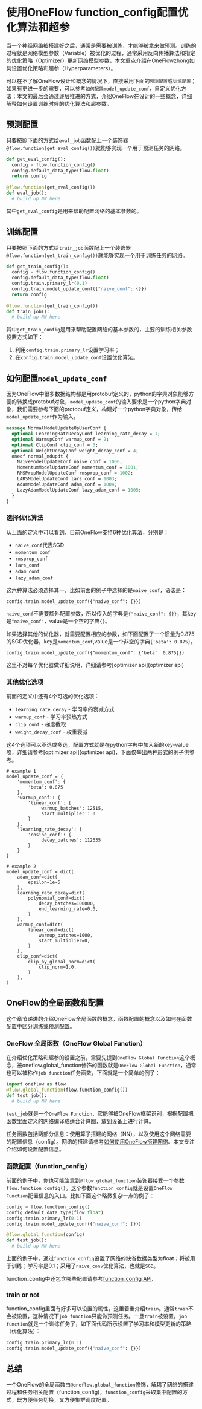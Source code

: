 # 使用OneFlow function_config配置优化算法和超参
当一个神经网络被搭建好之后，通常是需要被训练，才能够被拿来做预测。训练的过程就是网络模型参数（Variable）被优化的过程，通常采用反向传播算法和指定的优化策略（Optimizer）更新网络模型参数，本文重点介绍在OneFlowzhong如何设置优化策略和超参（Hyperparameters）。

可以在不了解OneFlow设计和概念的情况下，直接采用下面的`预测配置`或`训练配置`；如果有更进一步的需要，可以参考`如何配置model_update_conf`，自定义优化方法；本文的最后会通过逐层推进的方式，介绍OneFlow在设计的一些概念，详细解释如何设置训练时候的优化算法和超参数。

## 预测配置
只要按照下面的方式给`eval_job`函数配上一个装饰器`@flow.function(get_eval_config())`就能够实现一个用于预测任务的网络。
```python
def get_eval_config():
  config = flow.function_config()
  config.default_data_type(flow.float)
  return config
  
@flow.function(get_eval_config())
def eval_job():
  # build up NN here
```
其中`get_eval_config`是用来帮助配置网络的基本参数的。

## 训练配置
只要按照下面的方式给`train_job`函数配上一个装饰器`@flow.function(get_train_config())`就能够实现一个用于训练任务的网络。
```python
def get_train_config():
  config = flow.function_config()
  config.default_data_type(flow.float)
  config.train.primary_lr(0.1)
  config.train.model_update_conf({"naive_conf": {}})
  return config
  
@flow.function(get_train_config())
def train_job():
  # build up NN here
```
其中`get_train_config`是用来帮助配置网络的基本参数的，主要的训练相关参数设置方式如下：
1. 利用`config.train.primary_lr`设置学习率；
2. 在`config.train.model_update_conf`设置优化算法。

## 如何配置`model_update_conf`
因为OneFlow中很多数据结构都是用protobuf定义的，python的字典对象能够方便的转换成protobuf对象，`model_update_conf`的输入要求是一个python字典对象，我们需要参考下面的protobuf定义，构建好一个python字典对象，传给`model_update_conf`作为输入。
```protobuf
message NormalModelUpdateOpUserConf {
  optional LearningRateDecayConf learning_rate_decay = 1;
  optional WarmupConf warmup_conf = 2;
  optional ClipConf clip_conf = 3;
  optional WeightDecayConf weight_decay_conf = 4;
  oneof normal_mdupdt {
    NaiveModelUpdateConf naive_conf = 1000;
    MomentumModelUpdateConf momentum_conf = 1001;
    RMSPropModelUpdateConf rmsprop_conf = 1002;
    LARSModelUpdateConf lars_conf = 1003;
    AdamModelUpdateConf adam_conf = 1004;
    LazyAdamModelUpdateConf lazy_adam_conf = 1005;
  }
}
```

### 选择优化算法
从上面的定义中可以看到，目前OneFlow支持6种优化算法，分别是：
- `naive_conf`代表SGD
- `momentum_conf`
- `rmsprop_conf`
- `lars_conf`
- `adam_conf`
- `lazy_adam_conf`

这六种算法必须选择其一，比如前面的例子中选择的是`naive_conf`，语法是：
```
config.train.model_update_conf({"naive_conf": {}})
```
`naive_conf`不需要额外配置参数，所以传入的字典是`{"naive_conf": {}}`，其key是`"naive_conf"`，value是一个空的字典`{}`。

如果选择其他的优化器，就需要配置相应的参数，如下面配置了一个惯量为0.875的SGD优化器，key是`momentum_conf`,value是一个非空的字典`{'beta': 0.875}`。
```
config.train.model_update_conf({"momentum_conf": {'beta': 0.875}})
```
这里不对每个优化器做详细说明，详细请参考[optimizer api](optimizer api)
### 其他优化选项
前面的定义中还有4个可选的优化选项：
- `learning_rate_decay` - 学习率的衰减方式
- `warmup_conf` - 学习率预热方式
- `clip_conf` - 梯度截取
- `weight_decay_conf` - 权重衰减

这4个选项可以不选或多选，配置方式就是在python字典中加入新的key-value项，详细请参考[optimizer api](optimizer api)，下面仅举出两种形式的例子供参考。
```
# example 1
model_update_conf = {
    'momentum_conf': {
        'beta': 0.875
    }, 
    'warmup_conf': {
        'linear_conf': {
            'warmup_batches': 12515, 
            'start_multiplier': 0
        }
    }, 
    'learning_rate_decay': {
        'cosine_conf': {
            'decay_batches': 112635
        }
    }
}
```

```
# example 2
model_update_conf = dict(
    adam_conf=dict(
        epsilon=1e-6
    ),
    learning_rate_decay=dict(
        polynomial_conf=dict(
            decay_batches=100000, 
            end_learning_rate=0.0,
        )
    ),
    warmup_conf=dict(
        linear_conf=dict(
            warmup_batches=1000, 
            start_multiplier=0,
        )
    ),
    clip_conf=dict(
        clip_by_global_norm=dict(
            clip_norm=1.0,
        )
    ),
)
```
## OneFlow的全局函数和配置
这个章节递进的介绍OneFlow全局函数的概念，函数配置的概念以及如何在函数配置中区分训练或预测配置。
### OneFlow 全局函数（OneFlow Global Function）
在介绍优化策略和超参的设置之前，需要先提到`OneFlow Global Function`这个概念，被oneflow.global_function修饰的函数就是`OneFlow Global Function`，通常也可以被称作`job function`任务函数，下面就是一个简单的例子：
```python
import oneflow as flow
@flow.global_function(flow.function_config())
def test_job():
  # build up NN here
```
`test_job`就是一个`OneFlow Function`，它能够被OneFlow框架识别，根据配置把函数里面定义的网络编译成适合计算图，放到设备上进行计算。

任务函数包括两部分信息：使用算子搭建的网络（NN），以及使用这个网络需要的配置信息（config）。网络的搭建请参考[如何使用OneFlow搭建网络](build_nn.md)。本文专注介绍如何设置配置信息。

### 函数配置（function_config）
前面的例子中，你也可能注意到`@flow.global_function`装饰器接受一个参数`flow.function_config()`。这个参数`function_config`就是设置`OneFlow Function`配置信息的入口。比如下面这个略微复杂一点的例子：

```python
config = flow.function_config()
config.default_data_type(flow.float)
config.train.primary_lr(0.1)
config.train.model_update_conf({"naive_conf": {}})

@flow.global_function(config)
def test_job():
  # build up NN here
```
上面的例子中，通过`function_config`设置了网络的缺省数据类型为float；将被用于训练；学习率是0.1；采用了`naive_conv`优化算法，也就是`SGD`。

function_config中还包含哪些配置请参考[function_config API](api).

### train or not
function_config里面有好多可以设置的属性，这里着重介绍`train`。通常`train`不会被设置，这种情况下`job function`只能做预测任务。一旦`train`被设置，`job function`就是一个训练任务了，如下面代码所示设置了学习率和模型更新的策略（优化算法）：
```python
config.train.primary_lr(0.1)
config.train.model_update_conf({"naive_conf": {}})
```

## 总结
一个OneFlow的全局函数由`@oneflow.global_function`修饰，解耦了网络的搭建过程和任务相关配置（function_config)，`function_config`采取集中配置的方式，既方便任务切换，又方便集群调度配置。
